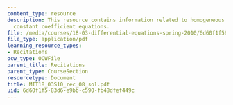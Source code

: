 ```yaml
---
content_type: resource
description: This resource contains information related to homogeneous 2nd order linear
  constant coefficient equations.
file: /media/courses/18-03-differential-equations-spring-2010/6d60f1f583d6e9bbc590fb48dfef449c_MIT18_03S10_rec_08_sol.pdf
file_type: application/pdf
learning_resource_types:
- Recitations
ocw_type: OCWFile
parent_title: Recitations
parent_type: CourseSection
resourcetype: Document
title: MIT18_03S10_rec_08_sol.pdf
uid: 6d60f1f5-83d6-e9bb-c590-fb48dfef449c
---
```


